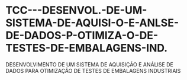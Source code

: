 # TCC---DESENVOL.-DE-UM-SISTEMA-DE-AQUISI-O-E-ANLSE-DE-DADOS-P-OTIMIZA-O-DE-TESTES-DE-EMBALAGENS-IND.
DESENVOLVIMENTO DE UM SISTEMA DE AQUISIÇÃO E ANÁLISE DE DADOS PARA OTIMIZAÇÃO DE TESTES DE EMBALAGENS INDUSTRIAIS
